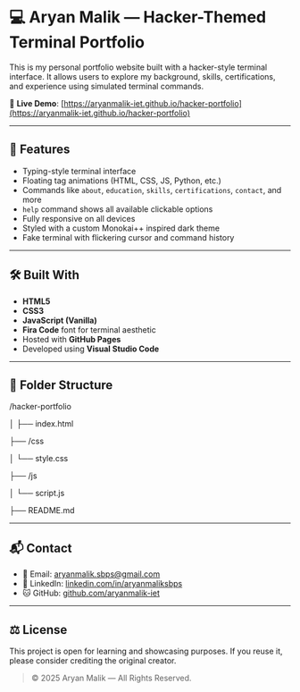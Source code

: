 # 💻 Aryan Malik — Hacker-Themed Terminal Portfolio

This is my personal portfolio website built with a hacker-style terminal interface. It allows users to explore my background, skills, certifications, and experience using simulated terminal commands.

🔗 **Live Demo**: [https://aryanmalik-iet.github.io/hacker-portfolio](https://aryanmalik-iet.github.io/hacker-portfolio)

---

## 🚀 Features

- Typing-style terminal interface
- Floating tag animations (HTML, CSS, JS, Python, etc.)
- Commands like `about`, `education`, `skills`, `certifications`, `contact`, and more
- `help` command shows all available clickable options
- Fully responsive on all devices
- Styled with a custom Monokai++ inspired dark theme
- Fake terminal with flickering cursor and command history

---

## 🛠️ Built With

- **HTML5**
- **CSS3**
- **JavaScript (Vanilla)**
- **Fira Code** font for terminal aesthetic
- Hosted with **GitHub Pages**
- Developed using **Visual Studio Code**

---

## 📁 Folder Structure

/hacker-portfolio

│
├── index.html

├── /css

│ └── style.css

├── /js

│ └── script.js

├── README.md



---

## 📬 Contact

- 📧 Email: aryanmalik.sbps@gmail.com  
- 🔗 LinkedIn: [linkedin.com/in/aryanmaliksbps](https://www.linkedin.com/in/aryanmaliksbps)  
- 🐱 GitHub: [github.com/aryanmalik-iet](https://github.com/aryanmalik-iet)

---

## ⚖️ License

This project is open for learning and showcasing purposes. If you reuse it, please consider crediting the original creator.

> © 2025 Aryan Malik — All Rights Reserved.



